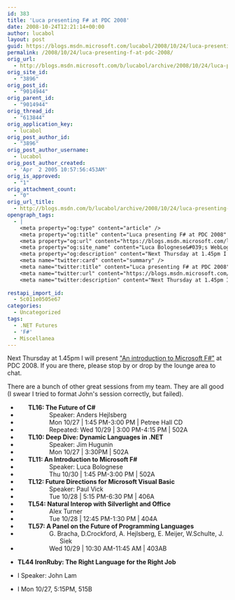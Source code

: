 ```yaml
---
id: 383
title: 'Luca presenting F# at PDC 2008'
date: 2008-10-24T12:21:14+00:00
author: lucabol
layout: post
guid: https://blogs.msdn.microsoft.com/lucabol/2008/10/24/luca-presenting-f-at-pdc-2008/
permalink: /2008/10/24/luca-presenting-f-at-pdc-2008/
orig_url:
  - http://blogs.msdn.microsoft.com/b/lucabol/archive/2008/10/24/luca-presenting-f-at-pdc-2008.aspx
orig_site_id:
  - "3896"
orig_post_id:
  - "9014944"
orig_parent_id:
  - "9014944"
orig_thread_id:
  - "613844"
orig_application_key:
  - lucabol
orig_post_author_id:
  - "3896"
orig_post_author_username:
  - lucabol
orig_post_author_created:
  - 'Apr  2 2005 10:57:56:453AM'
orig_is_approved:
  - "1"
orig_attachment_count:
  - "0"
orig_url_title:
  - http://blogs.msdn.com/b/lucabol/archive/2008/10/24/luca-presenting-f-at-pdc-2008.aspx
opengraph_tags:
  - |
    <meta property="og:type" content="article" />
    <meta property="og:title" content="Luca presenting F# at PDC 2008" />
    <meta property="og:url" content="https://blogs.msdn.microsoft.com/lucabol/2008/10/24/luca-presenting-f-at-pdc-2008/" />
    <meta property="og:site_name" content="Luca Bolognese&#039;s WebLog" />
    <meta property="og:description" content="Next Thursday at 1.45pm I will present &quot;An introduction to Microsoft F#&quot; at PDC 2008. If you are there, please stop by or drop by the lounge area to chat. There are a bunch of other great sessions from my team. They are all good (I swear I tried to format John's session correctly, but..." />
    <meta name="twitter:card" content="summary" />
    <meta name="twitter:title" content="Luca presenting F# at PDC 2008" />
    <meta name="twitter:url" content="https://blogs.msdn.microsoft.com/lucabol/2008/10/24/luca-presenting-f-at-pdc-2008/" />
    <meta name="twitter:description" content="Next Thursday at 1.45pm I will present &quot;An introduction to Microsoft F#&quot; at PDC 2008. If you are there, please stop by or drop by the lounge area to chat. There are a bunch of other great sessions from my team. They are all good (I swear I tried to format John's session correctly, but..." />
    
restapi_import_id:
  - 5c011e0505e67
categories:
  - Uncategorized
tags:
  - .NET Futures
  - 'F#'
  - Miscellanea
---
```

Next Thursday at 1.45pm I will present ["An introduction to Microsoft F#"](https://channel9.msdn.com/pdc2008/TL11/) at PDC 2008. If you are there, please stop by or drop by the lounge area to chat.

There are a bunch of other great sessions from my team. They are all good (I swear I tried to format John's session correctly, but failed).

  * <div class="MsoNormal" style="margin-left:.5in;text-indent:-.25in;">
      <strong>TL16: The Future of C#</strong>
    </div>

  * <div class="MsoNormal" style="margin-left:1in;text-indent:-.25in;">
      Speaker: Anders Hejlsberg
    </div>

  * <div class="MsoNormal" style="margin-left:1in;text-indent:-.25in;">
      Mon 10/27 | 1:45 PM-3:00 PM | Petree Hall CD
    </div>

  * <div class="MsoNormal" style="margin-left:1in;text-indent:-.25in;">
      Repeated: Wed 10/29 | 3:00 PM-4:15 PM | 502A
    </div>

  * <div class="MsoNormal" style="margin-left:.5in;text-indent:-.25in;">
      <strong>TL10: Deep Dive: Dynamic Languages in .NET</strong>
    </div>

  * <div class="MsoNormal" style="margin-left:1in;text-indent:-.25in;">
      Speaker: Jim Hugunin
    </div>

  * <div class="MsoNormal" style="margin-left:1in;text-indent:-.25in;">
      Mon 10/27 | 3:30PM | 502A
    </div>

  * <div class="MsoNormal" style="margin-left:.5in;text-indent:-.25in;">
      <strong>TL11: An Introduction to Microsoft F#</strong>
    </div>

  * <div class="MsoNormal" style="margin-left:1in;text-indent:-.25in;">
      Speaker: Luca Bolognese
    </div>

  * <div class="MsoNormal" style="margin-left:1in;text-indent:-.25in;">
      Thu 10/30 | 1:45 PM-3:00 PM | 502A
    </div>

  * <div class="MsoNormal" style="margin-left:.5in;text-indent:-.25in;">
      <strong>TL12: Future Directions for Microsoft Visual Basic</strong>
    </div>

  * <div class="MsoNormal" style="margin-left:1in;text-indent:-.25in;">
      Speaker: Paul Vick
    </div>

  * <div class="MsoNormal" style="margin-left:1in;text-indent:-.25in;">
      Tue 10/28 | 5:15 PM-6:30 PM | 406A
    </div>

  * <div class="MsoNormal" style="margin-left:.5in;text-indent:-.25in;">
      <strong>TL54: Natural Interop with Silverlight and Office</strong>
    </div>

  * <div class="MsoNormal" style="margin-left:1in;text-indent:-.25in;">
      Alex Turner
    </div>

  * <div class="MsoNormal" style="margin-left:1in;text-indent:-.25in;">
      Tue 10/28 | 12:45 PM-1:30 PM | 404A
    </div>

  * <div class="MsoNormal" style="margin-left:.5in;text-indent:-.25in;">
      <strong>TL57: A Panel on the Future of Programming Languages</strong>
    </div>

  * <div class="MsoNormal" style="margin-left:1in;text-indent:-.25in;">
      G. Bracha, D.Crockford, A. Hejlsberg, E. Meijer, W.Schulte, J. Siek
    </div>

  * <div class="MsoNormal" style="margin-left:1in;text-indent:-.25in;">
      <span lang="DE">Wed 10/29 | 10:30 AM-11:45 AM | 403AB</span>
    </div>

  * **TL44 IronRuby: The Right Language for the Right Job** 
  * l Speaker: John Lam
  * l Mon 10/27, 5:15PM, 515B